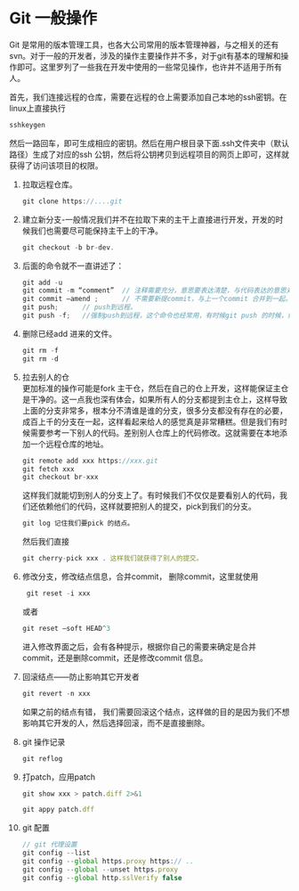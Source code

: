 # Git 一般操作

Git 是常用的版本管理工具，也各大公司常用的版本管理神器，与之相关的还有svn。对于一般的开发者，涉及的操作主要操作并不多，对于git有基本的理解和操作即可。这里罗列了一些我在开发中使用的一些常见操作，也许并不适用于所有人。

首先，我们连接远程的仓库，需要在远程的仓上需要添加自己本地的ssh密钥。在linux上直接执行

```jsx
sshkeygen
```

然后一路回车，即可生成相应的密钥。然后在用户根目录下面.ssh文件夹中（默认路径）生成了对应的ssh 公钥，然后将公钥拷贝到远程项目的网页上即可，这样就获得了访问该项目的权限。

1. 拉取远程仓库。
    
    ```jsx
    git clone https://....git 
    ```
    
2. 建立新分支-一般情况我们并不在拉取下来的主干上直接进行开发，开发的时候我们也需要尽可能保持主干上的干净。
    
    ```jsx
    git checkout -b br-dev.
    ```
    
3. 后面的命令就不一直讲述了：

    ```jsx
    git add -u
    git commit -m “comment”  // 注释需要充分，意思要表达清楚，与代码表达的意思对应。
    git commit —amend ;      // 不需要新提commit，与上一个commit 合并到一起。
    git push;      // push到远程。
    git push -f;   //强制push到远程，这个命令也经常用，有时候git push 的时候，如果远程分支已经存在，提交可能会有冲突。这时候你可能无法提交上去。用 -f 强制推，覆盖原来的远程分支。
    ```

1. 删除已经add 进来的文件。 

    ```jsx
    git rm -f 
    git rm -d
    ```

1. 拉去别人的仓    
更加标准的操作可能是fork 主干仓，然后在自己的仓上开发，这样能保证主仓是干净的。这一点我也深有体会，如果所有人的分支都提到主仓上，这样导致上面的分支非常多，根本分不清谁是谁的分支，很多分支都没有存在的必要，成百上千的分支在一起，这样看起来给人的感觉真是非常糟糕。但是我们有时候需要参考一下别人的代码。差别别人仓库上的代码修改。这就需要在本地添加一个远程仓库的地址。
  
    ```jsx
    git remote add xxx https://xxx.git
    git fetch xxx
    git checkout br-xxx
    ```    
    这样我们就能切到别人的分支上了。有时候我们不仅仅是要看别人的代码，我们还依赖他们的代码，这样就要把别人的提交，pick到我们的分支。

    ```jsx
    git log 记住我们要pick 的结点。
    ```

    然后我们直接

    ```jsx
    git cherry-pick xxx . 这样我们就获得了别人的提交。
    ```

1. 修改分支，修改结点信息，合并commit， 删除commit，这里就使用 

   ```jsx
    git reset -i xxx  
   ```

    或者 

    ```jsx
    git reset —soft HEAD^3
    ```

    进入修改界面之后，会有各种提示，根据你自己的需要来确定是合并commit，还是删除commit，还是修改commit 信息。

1. 回滚结点——防止影响其它开发者

    ```jsx
    git revert -n xxx 
    ```

    如果之前的结点有错， 我们需要回滚这个结点，这样做的目的是因为我们不想影响其它开发的人，然后选择回滚，而不是直接删除。

1. git 操作记录
    
    ```jsx
    git reflog
    ```
    
2. 打patch，应用patch
    ```jsx
    git show xxx > patch.diff 2>&1
    
    git appy patch.dff
    ```
    
3. git 配置
    
    ```jsx
    // git 代理设置
    git config --list
    git config --global https.proxy https:// ..
    git config --global --unset https.proxy
    git config --global http.sslVerify false
    ```